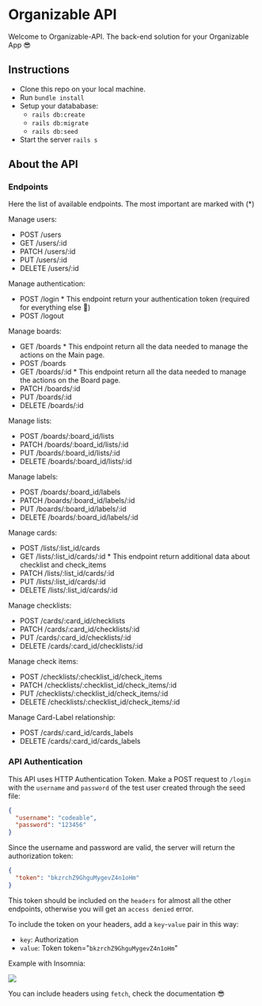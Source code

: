 # Organizable API

Welcome to Organizable-API. The back-end solution for your Organizable App 😎

## Instructions

- Clone this repo on your local machine.
- Run `bundle install`
- Setup your datababase:
  - `rails db:create`
  - `rails db:migrate`
  - `rails db:seed`
- Start the server `rails s`

## About the API

### Endpoints

Here the list of available endpoints. The most important are marked with (\*)

Manage users:

- POST /users
- GET /users/:id
- PATCH /users/:id
- PUT /users/:id
- DELETE /users/:id

Manage authentication:

- POST /login \* This endpoint return your authentication token (required for everything else 👀)
- POST /logout

Manage boards:

- GET /boards \* This endpoint return all the data needed to manage the actions on the Main page.
- POST /boards
- GET /boards/:id \* This endpoint return all the data needed to manage the actions on the Board page.
- PATCH /boards/:id
- PUT /boards/:id
- DELETE /boards/:id

Manage lists:

- POST /boards/:board_id/lists
- PATCH /boards/:board_id/lists/:id
- PUT /boards/:board_id/lists/:id
- DELETE /boards/:board_id/lists/:id

Manage labels:

- POST /boards/:board_id/labels
- PATCH /boards/:board_id/labels/:id
- PUT /boards/:board_id/labels/:id
- DELETE /boards/:board_id/labels/:id

Manage cards:

- POST /lists/:list_id/cards
- GET /lists/:list_id/cards/:id \* This endpoint return additional data about checklist and check_items
- PATCH /lists/:list_id/cards/:id
- PUT /lists/:list_id/cards/:id
- DELETE /lists/:list_id/cards/:id

Manage checklists:

- POST /cards/:card_id/checklists
- PATCH /cards/:card_id/checklists/:id
- PUT /cards/:card_id/checklists/:id
- DELETE /cards/:card_id/checklists/:id

Manage check items:

- POST /checklists/:checklist_id/check_items
- PATCH /checklists/:checklist_id/check_items/:id
- PUT /checklists/:checklist_id/check_items/:id
- DELETE /checklists/:checklist_id/check_items/:id

Manage Card-Label relationship:

- POST /cards/:card_id/cards_labels
- DELETE /cards/:card_id/cards_labels

### API Authentication

This API uses HTTP Authentication Token. Make a POST request to `/login` with the `username` and
`password` of the test user created through the seed file:

```json
{
  "username": "codeable",
  "password": "123456"
}
```

Since the username and password are valid, the server will return the authorization token:

```json
{
  "token": "bkzrchZ9GhguMygevZ4n1oHm"
}
```

This token should be included on the `headers` for almost all the other endpoints, otherwise you will get an `access denied` error.

To include the token on your headers, add a `key`-`value` pair in this way:

- `key`: Authorization
- `value`: Token token="`bkzrchZ9GhguMygevZ4n1oHm`"

Example with Insomnia:

![](https://p-vvf5mjm.t2.n0.cdn.getcloudapp.com/items/12uN4kAm/Image%202020-06-24%20at%209.47.35%20AM.png?v=9d988d1fea50cb65e588bea5a9d365da)

You can include headers using `fetch`, check the documentation 😎